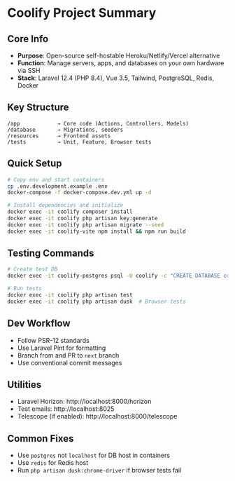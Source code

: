# Coolify Project Summary

## Core Info
- **Purpose**: Open-source self-hostable Heroku/Netlify/Vercel alternative
- **Function**: Manage servers, apps, and databases on your own hardware via SSH
- **Stack**: Laravel 12.4 (PHP 8.4), Vue 3.5, Tailwind, PostgreSQL, Redis, Docker

## Key Structure
```
/app            → Core code (Actions, Controllers, Models)
/database       → Migrations, seeders
/resources      → Frontend assets
/tests          → Unit, Feature, Browser tests
```

## Quick Setup
```bash
# Copy env and start containers
cp .env.development.example .env
docker-compose -f docker-compose.dev.yml up -d

# Install dependencies and initialize
docker exec -it coolify composer install
docker exec -it coolify php artisan key:generate
docker exec -it coolify php artisan migrate --seed
docker exec -it coolify-vite npm install && npm run build
```

## Testing Commands
```bash
# Create test DB
docker exec -it coolify-postgres psql -U coolify -c "CREATE DATABASE coolify_test;"

# Run tests
docker exec -it coolify php artisan test
docker exec -it coolify php artisan dusk  # Browser tests
```

## Dev Workflow
- Follow PSR-12 standards
- Use Laravel Pint for formatting
- Branch from and PR to `next` branch
- Use conventional commit messages

## Utilities
- Laravel Horizon: http://localhost:8000/horizon
- Test emails: http://localhost:8025
- Telescope (if enabled): http://localhost:8000/telescope

## Common Fixes
- Use `postgres` not `localhost` for DB host in containers
- Use `redis` for Redis host
- Run `php artisan dusk:chrome-driver` if browser tests fail

